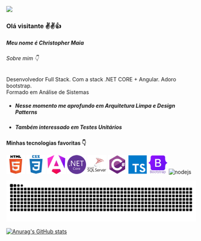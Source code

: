 ![](https://komarev.com/ghpvc/?username=christopher205&color=blueviolet)

### Olá visitante ✌️✌️👍


##### Meu nome é Christopher Maia

###### Sobre mim 👇

Desenvolvedor Full Stack. Com a stack .NET CORE + Angular. Adoro bootstrap. <br>
Formado em Análise de Sistemas


- ##### Nesse momento me aprofundo em Arquitetura Limpa e Design Patterns
- ##### Também interessado em Testes Unitários


#### Minhas tecnologias favoritas 👇

<p align="left">
<img src="https://raw.githubusercontent.com/devicons/devicon/master/icons/html5/html5-original-wordmark.svg" alt="html5"  width="50" height="50"/>
<img src="https://raw.githubusercontent.com/devicons/devicon/master/icons/css3/css3-plain-wordmark.svg" alt="css3"  width="50" height="50"/>
<img src="https://raw.githubusercontent.com/devicons/devicon/master/icons/angular/angular-original.svg" alt="react" width="50" height="50"/>
<img src="https://raw.githubusercontent.com/devicons/devicon/master/icons/dotnetcore/dotnetcore-original.svg" alt=".net" width="50" height="50"/>
<img src="https://raw.githubusercontent.com/devicons/devicon/master/icons/microsoftsqlserver/microsoftsqlserver-original-wordmark.svg" alt="sqlserver" width="50" height="50"/>
<img src="https://raw.githubusercontent.com/devicons/devicon/master/icons/csharp/csharp-original.svg" alt="c#" width="50" height="50"/>
<img src="https://raw.githubusercontent.com/devicons/devicon/master/icons/typescript/typescript-original.svg" alt="typescript" width="50" height="50"/>
<img src="https://raw.githubusercontent.com/devicons/devicon/master/icons/bootstrap/bootstrap-original-wordmark.svg" alt="javascript" width="50" height="50"/>
<img src="https://icongr.am/devicon/nodejs-original.svg?size=119&color=4d4243" alt="nodejs" width="50" height="50"/>




</p>






![Snake animation](https://github.com/christopher205/christopher205/blob/output/github-contribution-grid-snake.svg)


[![Anurag's GitHub stats](https://github-readme-stats.vercel.app/api?username=christopher205)](https://github.com/christopher205/github-readme-stats)



